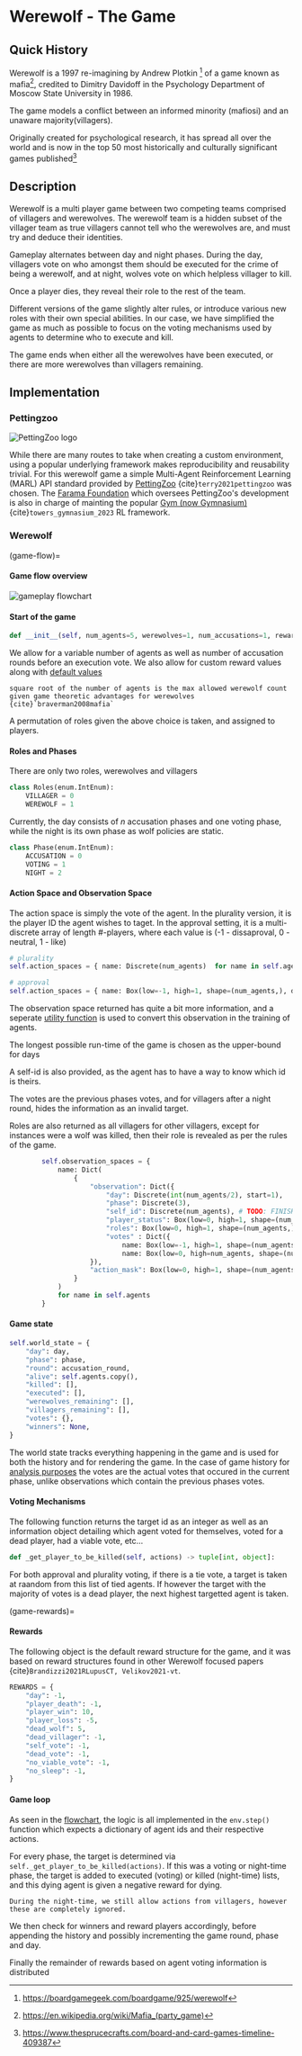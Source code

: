# Werewolf - The Game

## Quick History
Werewolf is a 1997 re-imagining by Andrew Plotkin [^werewolf-boardgame] of a game known as mafia[^mafia-wikipedia], credited to Dimitry Davidoff in the Psychology Department of Moscow State University in 1986.

The game models a conflict between an informed minority (mafiosi) and an unaware majority(villagers).

Originally created for psychological research, it has spread all over the world and is now in the top 50 most historically and culturally significant games published[^top50]

## Description

Werewolf is a multi player game between two competing teams comprised of villagers and werewolves. The werewolf team is a hidden subset of the villager team as true villagers cannot tell who the werewolves are, and must try and deduce their identities.

Gameplay alternates between day and night phases. During the day, villagers vote on who amongst them should be executed for the crime of being a werewolf, and at night, wolves vote on which helpless villager to kill.

Once a player dies, they reveal their role to the rest of the team.

Different versions of the game slightly alter rules, or introduce various new roles with their own special abilities. In our case, we have simplified the game as much as possible to focus on the voting mechanisms used by agents to determine who to execute and kill.

The game ends when either all the werewolves have been executed, or there are more werewolves than villagers remaining.

## Implementation

### Pettingzoo

![PettingZoo logo](https://pettingzoo.farama.org/_images/pettingzoo-text.png)

While there are many routes to take when creating a custom environment, using a popular underlying framework makes reproducibility and reusability trivial. For this werewolf game a simple Multi-Agent Reinforcement Learning (MARL) API standard provided by [PettingZoo](https://pettingzoo.farama.org/) {cite}`terry2021pettingzoo` was chosen. The [Farama Foundation](https://farama.org/) which oversees PettingZoo's development is also in charge of mainting the popular [Gym (now Gymnasium)](https://gymnasium.farama.org/) {cite}`towers_gymnasium_2023` RL framework.


### Werewolf

(game-flow)=
#### Game flow overview

![gameplay flowchart](images/werewolf-flowchart.svg)

#### Start of the game
```python
def __init__(self, num_agents=5, werewolves=1, num_accusations=1, rewards=REWARDS)
```

We allow for a variable number of agents as well as number of accusation rounds before an execution vote. We also allow for custom reward values along with [default values](game-rewards)

```{note}
square root of the number of agents is the max allowed werewolf count given game theoretic advantages for werewolves {cite}`braverman2008mafia`
```

A permutation of roles given the above choice is taken, and assigned to players.

#### Roles and Phases
There are only two roles, werewolves and villagers

```python
class Roles(enum.IntEnum):
    VILLAGER = 0
    WEREWOLF = 1
```

Currently, the day consists of $n$ accusation phases and one voting phase, while the night is its own phase as wolf policies are static.

```python
class Phase(enum.IntEnum):
    ACCUSATION = 0
    VOTING = 1
    NIGHT = 2
```

#### Action Space and Observation Space

The action space is simply the vote of the agent. In the plurality version, it is the player ID the agent wishes to taget. In the approval setting, it is a multi-discrete array of length #-players, where each value is (-1 - dissaproval, 0 - neutral, 1 - like)

```python
# plurality
self.action_spaces = { name: Discrete(num_agents)  for name in self.agents }

# approval
self.action_spaces = { name: Box(low=-1, high=1, shape=(num_agents,), dtype=int) for name in self.agents }
```

The observation space returned has quite a bit more information, and a seperate [utility function](convert-obs) is used to convert this observation in the training of agents.

The longest possible run-time of the game is chosen as the upper-bound for days

A self-id is also provided, as the agent has to have a way to know which id is theirs.

The votes are the previous phases votes, and for villagers after a night round, hides the information as an invalid target.

Roles are also returned as all villagers for other villagers, except for instances were a wolf was killed, then their role is revealed as per the rules of the game.

```python
        self.observation_spaces = {
            name: Dict(
                {
                    "observation": Dict({
                        "day": Discrete(int(num_agents/2), start=1),
                        "phase": Discrete(3),
                        "self_id": Discrete(num_agents), # TODO: FINISH THIS
                        "player_status": Box(low=0, high=1, shape=(num_agents,), dtype=bool),
                        "roles": Box(low=0, high=1, shape=(num_agents,), dtype=int), 
                        "votes" : Dict({
                            name: Box(low=-1, high=1, shape=(num_agents,), dtype=int) for name in self.agents}), # approval
                            name: Box(low=0, high=num_agents, shape=(num_agents,)) for name in self.agents}), # plurality
                    }),
                    "action_mask": Box(low=0, high=1, shape=(num_agents,), dtype=bool)
                }
            )
            for name in self.agents
        }
```

#### Game state

```python
self.world_state = {
    "day": day,
    "phase": phase,
    "round": accusation_round,
    "alive": self.agents.copy(),
    "killed": [],
    "executed": [],
    "werewolves_remaining": [],
    "villagers_remaining": [],
    "votes": {},
    "winners": None,
}
```

The world state tracks everything happening in the game and is used for both the history and for rendering the game. In the case of game history for [analysis purposes](game-analysis-methodology) the votes are the actual votes that occured in the current phase, unlike observations which contain the previous phases votes.

#### Voting Mechanisms
The following function returns the target id as an integer as well as an information object detailing which agent voted for themselves, voted for a dead player, had a viable vote, etc...

```python
def _get_player_to_be_killed(self, actions) -> tuple[int, object]:
```

For both approval and plurality voting, if there is a tie vote, a target is taken at raandom from this list of tied agents. If however the target with the majority of votes is a dead player, the next highest targetted agent is taken.


(game-rewards)=
#### Rewards

The following object is the default reward structure for the game, and it was based on reward structures found in other Werewolf focused papers {cite}`Brandizzi2021RLupusCT, Velikov2021-vt`.

```python
REWARDS = {
    "day": -1,
    "player_death": -1,
    "player_win": 10,
    "player_loss": -5,
    "dead_wolf": 5,
    "dead_villager": -1,
    "self_vote": -1,
    "dead_vote": -1,
    "no_viable_vote": -1,
    "no_sleep": -1,
}
```


#### Game loop

As seen in the [flowchart](game-flow), the logic is all implemented in the `env.step()` function which expects a dictionary of agent ids and their respective actions.

For every phase, the target is determined via `self._get_player_to_be_killed(actions)`. If this was a voting or night-time phase, the target is added to executed (voting) or killed (night-time) lists, and this dying agent is given a negative reward for dying.

```{warning}
During the night-time, we still allow actions from villagers, however these are completely ignored. 
```

We then check for winners and reward players accordingly, before appending the history and possibly incrementing the game round, phase and day. 

Finally the remainder of rewards based on agent voting information is distributed


[^werewolf-boardgame]: https://boardgamegeek.com/boardgame/925/werewolf
[^mafia-wikipedia]: https://en.wikipedia.org/wiki/Mafia_(party_game)
[^top50]:https://www.thesprucecrafts.com/board-and-card-games-timeline-409387